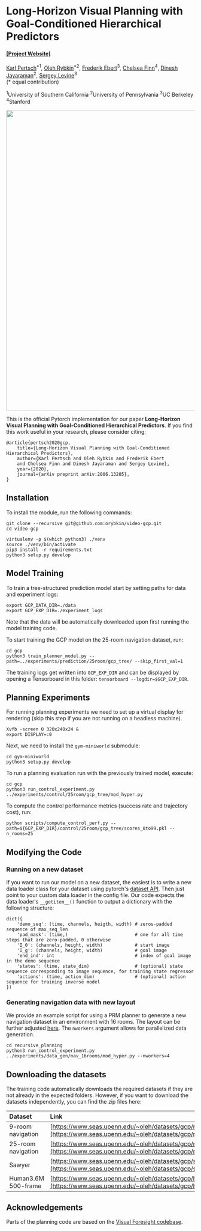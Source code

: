 # Long-Horizon Visual Planning with Goal-Conditioned Hierarchical Predictors
#### [[Project Website]](https://orybkin.github.io/video-gcp/)

[Karl Pertsch](https://kpertsch.github.io/)<sup>*1</sup>, [Oleh Rybkin](https://www.seas.upenn.edu/~oleh/)<sup>*2</sup>, 
[Frederik Ebert](https://febert.github.io/)<sup>3</sup>, [Chelsea Finn](http://people.eecs.berkeley.edu/~cbfinn/)<sup>4</sup>,
[Dinesh Jayaraman](https://www.seas.upenn.edu/~dineshj/)<sup>2</sup>, [Sergey Levine](https://people.eecs.berkeley.edu/~svlevine/)<sup>3</sup><br/>
(&#42; equal contribution)

<sup>1</sup>University of Southern California 
<sup>2</sup>University of Pennsylvania 
<sup>3</sup>UC Berkeley 
<sup>4</sup>Stanford 

<a href="https://orybkin.github.io/video-gcp/">
<p align="center">
<img src="https://orybkin.github.io/video-gcp/resources/teaser.gif" width="800">
</p>
</img></a>

This is the official Pytorch implementation for our paper **Long-Horizon Visual Planning with Goal-Conditioned Hierarchical Predictors**.
If you find this work useful in your research, please consider citing:
```
@article{pertsch2020gcp,
    title={Long-Horizon Visual Planning with Goal-Conditioned Hierarchical Predictors},
    author={Karl Pertsch and Oleh Rybkin and Frederik Ebert 
    and Chelsea Finn and Dinesh Jayaraman and Sergey Levine},
    year={2020},
    journal={arXiv preprint arXiv:2006.13205},
}
```


## Installation

To install the module, run the following commands:

```
git clone --recursive git@github.com:orybkin/video-gcp.git
cd video-gcp

virtualenv -p $(which python3) ./venv
source ./venv/bin/activate
pip3 install -r requirements.txt
python3 setup.py develop
```

## Model Training

To train a tree-structured prediction model start by setting paths for data and experiment logs:
```
export GCP_DATA_DIR=./data
export GCP_EXP_DIR=./experiment_logs
``` 
Note that the data will be automatically downloaded upon first running the model training code.  

To start training the GCP model on the 25-room navigation dataset, run: 
```
cd gcp
python3 train_planner_model.py --path=../experiments/prediction/25room/gcp_tree/ --skip_first_val=1
```
The training logs get written into `GCP_EXP_DIR` and can be displayed by opening a Tensorboard in this folder:
`tensorboard --logdir=$GCP_EXP_DIR`.

## Planning Experiments
For running planning experiments we need to set up a virtual display for rendering (skip this step if you are not running on a headless machine).
```
Xvfb -screen 0 320x240x24 &
export DISPLAY=:0
```

Next, we need to install the `gym-miniworld` submodule:
```
cd gym-miniworld
python3 setup.py develop
```

To run a planning evaluation run with the previously trained model, execute:
```
cd gcp
python3 run_control_experiment.py ../experiments/control/25room/gcp_tree/mod_hyper.py
```

To compute the control performance metrics (success rate and trajectory cost), run:
```
python scripts/compute_control_perf.py --path=${GCP_EXP_DIR}/control/25room/gcp_tree/scores_0to99.pkl --n_rooms=25
```


## Modifying the Code
### Running on a new dataset
If you want to run our model on a new dataset, the easiest is to write a new data loader class for your dataset 
using pytorch's [dataset API](https://pytorch.org/tutorials/beginner/data_loading_tutorial.html). Then just point to your custom 
data loader in the config file. Our code expects the data loader's ```__getitem__()``` function to output a dictionary with
the following structure:
```
dict({
    'demo_seq': (time, channels, heigth, width) # zeros-padded sequence of max_seq_len
    'pad_mask': (time,)                         # one for all time steps that are zero-padded, 0 otherwise
    'I_0': (channels, height, width)            # start image
    'I_g': (channels, height, width)            # goal image
    'end_ind': int                              # index of goal image in the demo sequence
    'states': (time, state_dim)                 # (optional) state sequence corresponding to image sequence, for training state regressor
    'actions': (time, action_dim)               # (optional) action sequence for training inverse model
})
```

### Generating navigation data with new layout
We provide an example script for using a PRM planner to generate a new navigation dataset in an environment with 16 rooms.
The layout can be further adjusted [here](gcp/infra/envs/miniworld_env/utils/multiroom2d_layout.py). 
The ```nworkers``` argument allows for parallelized data generation.
```
cd recursive_planning
python3 run_control_experiment.py ../experiments/data_gen/nav_16rooms/mod_hyper.py --nworkers=4
```



## Downloading the datasets
The training code automatically downloads the required datasets if they are not already in the expected folders. 
However, if you want to download the datasets independently, you can find the zip files here:

|Dataset        | Link         | Size |
|:------------- |:-------------|:-----|
| 9-room navigation | [https://www.seas.upenn.edu/~oleh/datasets/gcp/nav_9rooms.zip](https://www.seas.upenn.edu/~oleh/datasets/gcp/nav_9rooms.zip) | 140MB |
| 25-room navigation |[https://www.seas.upenn.edu/~oleh/datasets/gcp/nav_25rooms.zip](https://www.seas.upenn.edu/~oleh/datasets/gcp/nav_25rooms.zip)| 395MB|
| Sawyer |[https://www.seas.upenn.edu/~oleh/datasets/gcp/sawyer.zip](https://www.seas.upenn.edu/~oleh/datasets/gcp/sawyer.zip)|395MB|
| Human3.6M 500-frame | [https://www.seas.upenn.edu/~oleh/datasets/gcp/h36m.zip](https://www.seas.upenn.edu/~oleh/datasets/gcp/h36m.zip) | 14GB|


## Acknowledgements
Parts of the planning code are based on the [Visual Foresight codebase](https://github.com/SudeepDasari/visual_foresight).



